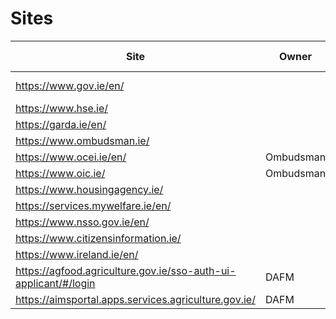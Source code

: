 # Sites

| Site                                                            | Owner     | Tech Stack        | Components | Figma |
| --------------------------------------------------------------- | --------- | ----------------- | ---------- | ----- |
| https://www.gov.ie/en/                                          |           | Django, Bootstrap |            |       |
| https://www.hse.ie/                                             |           |                   |            |       |
| https://garda.ie/en/                                            |           |                   |            |       |
| https://www.ombudsman.ie/                                       |           |                   |            |       |
| https://www.ocei.ie/en/                                         | Ombudsman |                   |            |       |
| https://www.oic.ie/                                             | Ombudsman |                   |            |       |
| https://www.housingagency.ie/                                   |           |                   |            |       |
| https://services.mywelfare.ie/en/                               |           |                   |            |       |
| https://www.nsso.gov.ie/en/                                     |           |                   |            |       |
| https://www.citizensinformation.ie/                             |           |                   |            |       |
| https://www.ireland.ie/en/                                      |           |                   |            |       |
| https://agfood.agriculture.gov.ie/sso-auth-ui-applicant/#/login | DAFM      |                   |            |       |
| https://aimsportal.apps.services.agriculture.gov.ie/            | DAFM      |                   |            |       |
